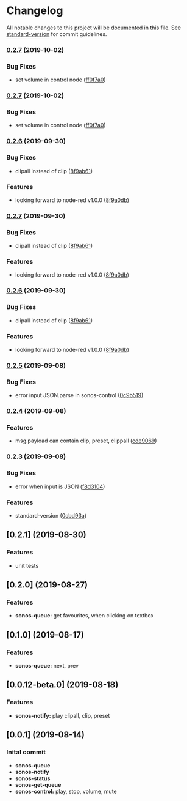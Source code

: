 # Changelog

All notable changes to this project will be documented in this file. See [standard-version](https://github.com/conventional-changelog/standard-version) for commit guidelines.

### [0.2.7](https://github.com/naimo84/node-red-contrib-sonos-http-api/compare/v0.2.6...v0.2.7) (2019-10-02)


### Bug Fixes

* set volume in control node ([ff0f7a0](https://github.com/naimo84/node-red-contrib-sonos-http-api/commit/ff0f7a0))

### [0.2.7](https://github.com/naimo84/node-red-contrib-sonos-http-api/compare/v0.2.6...v0.2.7) (2019-10-02)


### Bug Fixes

* set volume in control node ([ff0f7a0](https://github.com/naimo84/node-red-contrib-sonos-http-api/commit/ff0f7a0))

### [0.2.6](https://github.com/naimo84/node-red-contrib-sonos-http-api/compare/v0.2.5...v0.2.6) (2019-09-30)


### Bug Fixes

* clipall instead of clip ([8f9ab61](https://github.com/naimo84/node-red-contrib-sonos-http-api/commit/8f9ab61))


### Features

* looking forward to node-red v1.0.0 ([8f9a0db](https://github.com/naimo84/node-red-contrib-sonos-http-api/commit/8f9a0db))

### [0.2.7](https://github.com/naimo84/node-red-contrib-sonos-http-api/compare/v0.2.5...v0.2.7) (2019-09-30)


### Bug Fixes

* clipall instead of clip ([8f9ab61](https://github.com/naimo84/node-red-contrib-sonos-http-api/commit/8f9ab61))


### Features

* looking forward to node-red v1.0.0 ([8f9a0db](https://github.com/naimo84/node-red-contrib-sonos-http-api/commit/8f9a0db))

### [0.2.6](https://github.com/naimo84/node-red-contrib-sonos-http-api/compare/v0.2.5...v0.2.6) (2019-09-30)


### Bug Fixes

* clipall instead of clip ([8f9ab61](https://github.com/naimo84/node-red-contrib-sonos-http-api/commit/8f9ab61))


### Features

* looking forward to node-red v1.0.0 ([8f9a0db](https://github.com/naimo84/node-red-contrib-sonos-http-api/commit/8f9a0db))

### [0.2.5](https://github.com/naimo84/node-red-contrib-sonos-http-api/compare/v0.2.4...v0.2.5) (2019-09-08)


### Bug Fixes

* error input JSON.parse in sonos-control ([0c9b519](https://github.com/naimo84/node-red-contrib-sonos-http-api/commit/0c9b519))

### [0.2.4](https://github.com/naimo84/node-red-contrib-sonos-http-api/compare/v0.2.3...v0.2.4) (2019-09-08)


### Features

* msg.payload can contain clip, preset, clippall ([cde9069](https://github.com/naimo84/node-red-contrib-sonos-http-api/commit/cde9069))

### 0.2.3 (2019-09-08)


### Bug Fixes

* error when input is JSON ([f8d3104](https://github.com/naimo84/node-red-contrib-sonos-http-api/commit/f8d3104))


### Features

* standard-version ([0cbd93a](https://github.com/naimo84/node-red-contrib-sonos-http-api/commit/0cbd93a))

<a name="0.2.1"></a>
## [0.2.1] (2019-08-30)

### Features

* unit tests

<a name="0.2.0"></a>
## [0.2.0] (2019-08-27)

### Features

* **sonos-queue:** get favourites, when clicking on textbox

<a name="0.1.0"></a>
## [0.1.0] (2019-08-17)

### Features

* **sonos-queue:** next, prev

<a name="0.0.12-beta.0"></a>
## [0.0.12-beta.0] (2019-08-18)

### Features

* **sonos-notify:** play clipall, clip, preset

<a name="0.0.1"></a>
## [0.0.1] (2019-08-14)

### Inital commit

* **sonos-queue** 
* **sonos-notify** 
* **sonos-status** 
* **sonos-get-queue** 
* **sonos-control:** play, stop, volume, mute